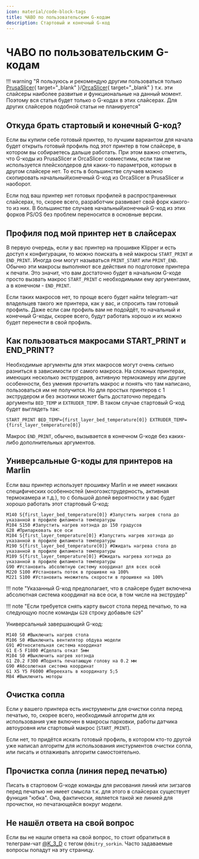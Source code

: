 ```yaml
---
icon: material/code-block-tags
title: ЧАВО по пользовательским G-кодам
description: Стартовый и конечный G-код
---
```


# ЧАВО по пользовательским G-кодам

!!! warning "Я пользуюсь и рекомендую другим пользоваться только [PrusaSlicer](https://github.com/prusa3d/prusaslicer/releases){ target="_blank" }/[OrcaSlicer](https://github.com/SoftFever/OrcaSlicer){ target="_blank" } т.к. эти слайсеры наиболее развитые и функциональные на данный момент. Поэтому вся статья будет только о G-кодах в этих слайсерах. Для других слайсеров подобной статьи не планируется"

## Откуда брать стартовый и конечный G-код?

Если вы купили себе готовый принтер, то лучшим вариантом для начала будет открыть готовый профиль под этот принтер в том слайсере, в котором вы собираетесь дальше работать. При этом важно отметить, что G-коды из PrusaSlicer и OrcaSlicer совместимы, если там не используется плейсхолдеров для каких-то параметров, которых в другом слайсере нет. То есть в большинстве случаев можно скопировать начальный\конечный G-код из OrcaSlicer в PrusaSlicer и наоборот.

Если под ваш принтер нет готовых профилей в распространенных слайсерах, то, скорее всего, разработчик развивает свой форк какого-то из них. В большинстве случаев начальный\конечный G-код из этих форков PS/OS без проблем переносится в основные версии.

## Профиля под мой принтер нет в слайсерах

В первую очередь, если у вас принтер на прошивке Klipper и есть доступ к конфигурации, то можно поискать в ней макросы `START_PRINT` и `END_PRINT`. Иногда они могут называться `PRINT_START` или `PRINT_END`. Обычно эти макросы выполняют все действия по подготовке принтера к печати. Это значит, что вам достаточно будет в начальном G-коде просто вызвать макрос `START_PRINT` с необходимыми ему аргументами, а в конечном - `END_PRINT`.

Если таких макросов нет, то проще всего будет найти telegram-чат владельцев такого же принтера, как у вас, и спросить там готовый профиль. Даже если сам профиль вам не подойдёт, то начальный и конечный G-коды, скорее всего, будут работать хорошо и их можно будет перенести в свой профиль.

## Как пользоваться макросами START_PRINT и END_PRINT?

Необходимые аргументы для этих макросов могут очень сильно разниться в зависимости от самого макроса. На сложных принтерах, имеющих несколько экструдеров, активную термокамеру или другие особенности, без умения прочитать макрос и понять что там написано, пользоваться им не получится. Но для простых принтеров с 1 экструдером и без экзотики может быть достаточно передать аргументы `BED_TEMP` и `EXTRUDER_TEMP`. В таком случае стартовый G-код будет выглядеть так:

```
START_PRINT BED_TEMP={first_layer_bed_temperature[0]} EXTRUDER_TEMP={first_layer_temperature[0]}
```

Макрос `END_PRINT`, обычно, вызывается в конечном G-коде без каких-либо дополнительных аргументов.

## Универсальные G-коды для принтеров на Marlin

Если ваш принтер использует прошивку Marlin и не имеет никаких специфических особенностей (многоэкструдерность, активная термокамера и т.д.), то с большой долей вероятности у вас будет хорошо работать этот стартовый G-код:

```
M140 S{first_layer_bed_temperature[0]} #Запустить нагрев стола до указанной в профиле филамента температуры
M104 S150 #Запустить нагрев хотэнда до 150 градусов
G28 #Припарковать все оси
M104 S{first_layer_temperature[0]} #Запустить нагрев хотэнда до указанной в профиле филамента температуры
M190 S{first_layer_bed_temperature[0]} #Ожидать нагрева стола до указанной в профиле филамента температуры
M109 S{first_layer_temperature[0]} #Ожидать нагрева хотэнда до указанной в профиле филамента температуры
G90 #Установить абсолютную систему координат для всех осей
M220 S100 #Установить поток в прошивке на 100%
M221 S100 #Установить множитель скорости в прошивке на 100%
```

!!! note "Указанный G-код предполагает, что в слайсере будет включена абсолютная система координат на все оси, в том числе на экструдер"

!!! note "Если требуется снять карту высот стола перед печатью, то на следующую после команды `G28` строку добавьте `G29`"

Универсальный завершающий G-код:

```
M140 S0 #Выключить нагрев стола
M106 S0 #Выключить вентилятор обдува модели
G91 #Относительная система координат
G1 E-5 F1800 #Сделать откат 5мм
M104 S0 #Выключить нагрев хотэнда
G1 Z0.2 F300 #Поднять печатающую голову на 0.2 мм
G90 #Абсолютная система координат
G1 X5 Y5 F6000 #Переехать в координату 5;5
M84 #Выключить моторы
```

## Очистка сопла

Если у вашего принтера есть инструменты для очистки сопла перед печатью, то, скорее всего, необходимый алгоритм для их использования уже включен в макросы парковки, работы датчика автоуровня или стартовый макрос (`START_PRINT`).

Если нет, то придётся искать готовый профиль, в котором кто-то другой уже написал алгоритм для использования инстурментов очистки сопла, или писать и отлаживать алгоритм самостоятельно.

## Прочистка сопла (линия перед печатью)

Писать в стартовом G-коде команды для рисования линий или зигзагов перед печатью не имеет смысла т.к. для этого в слайсерах существует функция "юбка". Она, фактически, является такой же линией для прочистки, но печатающейся вокруг модели.

## Не нашёл ответа на свой вопрос

Если вы не нашли ответа на свой вопрос, то стоит обратиться в телеграм-чат [@K_3_D](https://t.me/K_3_D) с тегом `@dmitry_sorkin`. Часто задаваемые вопросы попадут на эту страницу.